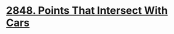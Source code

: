 # <a href="https://leetcode.com/problems/points-that-intersect-with-cars/description/">2848. Points That Intersect With Cars</a>
